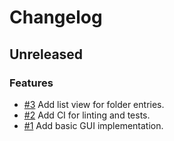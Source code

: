 # Changelog

## Unreleased

### Features

- [#3](https://github.com/MalteHerrmann/track-analyzer/pull/3) Add list view for folder entries.
- [#2](https://github.com/MalteHerrmann/track-analyzer/pull/2) Add CI for linting and tests.
- [#1](https://github.com/MalteHerrmann/track-analyzer/pull/1) Add basic GUI implementation.
